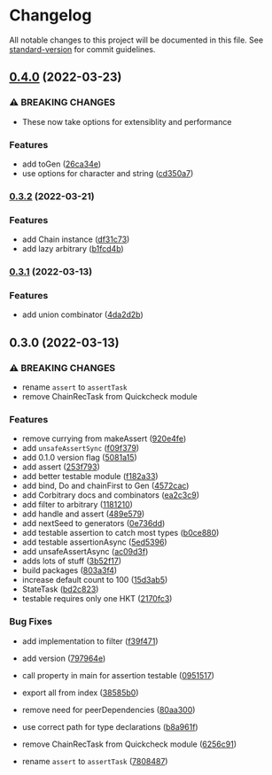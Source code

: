 # Changelog

All notable changes to this project will be documented in this file. See [standard-version](https://github.com/conventional-changelog/standard-version) for commit guidelines.

## [0.4.0](https://github.com/waynevanson/fp-ts-test/compare/v0.3.2...v0.4.0) (2022-03-23)


### ⚠ BREAKING CHANGES

* These now take options for extensiblity and performance

### Features

* add toGen ([26ca34e](https://github.com/waynevanson/fp-ts-test/commit/26ca34eeaf49420f8258dad14d36f99b36729a9e))
* use options for character and string ([cd350a7](https://github.com/waynevanson/fp-ts-test/commit/cd350a77bdb3f921da3851c5e3ac44de99487f05))

### [0.3.2](https://github.com/waynevanson/fp-ts-test/compare/v0.3.1...v0.3.2) (2022-03-21)


### Features

* add Chain instance ([df31c73](https://github.com/waynevanson/fp-ts-test/commit/df31c732db766f0c3c312122eb2f31ea3d9d8c0d))
* add lazy arbitrary ([b1fcd4b](https://github.com/waynevanson/fp-ts-test/commit/b1fcd4b15bcb67218ae6becb0157cf6cbb2ba33a))

### [0.3.1](https://github.com/waynevanson/fp-ts-test/compare/v0.3.0...v0.3.1) (2022-03-13)


### Features

* add union combinator ([4da2d2b](https://github.com/waynevanson/fp-ts-test/commit/4da2d2b41c750842de2b754c3de8eb6a66a5ed48))

## 0.3.0 (2022-03-13)


### ⚠ BREAKING CHANGES

* rename `assert` to  `assertTask`
* remove ChainRecTask from Quickcheck module

### Features

*  remove currying from makeAssert ([920e4fe](https://github.com/waynevanson/fp-ts-test/commit/920e4fe442f4a0a0f26f6e2fb1937703a9045618))
* add `unsafeAssertSync` ([f09f379](https://github.com/waynevanson/fp-ts-test/commit/f09f3794f45253086bcccca9cfa1e6a9e07195ed))
* add 0.1.0 version flag ([5081a15](https://github.com/waynevanson/fp-ts-test/commit/5081a1536115736782be653141b479800b1bf35a))
* add assert ([253f793](https://github.com/waynevanson/fp-ts-test/commit/253f79371a86c5a341f2825a1b23e66ff7d5e5d9))
* add better testable module ([f182a33](https://github.com/waynevanson/fp-ts-test/commit/f182a333d2b8f729d45c19ebc953e853840b2c6f))
* add bind, Do and chainFirst to Gen ([4572cac](https://github.com/waynevanson/fp-ts-test/commit/4572cac0d0957cb388ea7f2127c18cfc6d1b2104))
* add Corbitrary docs and combinators ([ea2c3c9](https://github.com/waynevanson/fp-ts-test/commit/ea2c3c97ca16b93d38be27c3f9ac8d4e999879ee))
* add filter to arbitrary ([1181210](https://github.com/waynevanson/fp-ts-test/commit/1181210476615c5e59ef02125ac6e7a273a55887))
* add handle and assert ([489e579](https://github.com/waynevanson/fp-ts-test/commit/489e57928206697dff9ae1ffb59d019837e7a197))
* add nextSeed to generators ([0e736dd](https://github.com/waynevanson/fp-ts-test/commit/0e736dd011d2565777d56fa1eb51d02cd9ef53ab))
* add testable assertion to catch most types ([b0ce880](https://github.com/waynevanson/fp-ts-test/commit/b0ce8805695e0acc62eb1d94f4dff9acf8cfe0ac))
* add testable assertionAsync ([5ed5396](https://github.com/waynevanson/fp-ts-test/commit/5ed5396ff03d159e9e6292a78ce4df67fb059000))
* add unsafeAssertAsync ([ac09d3f](https://github.com/waynevanson/fp-ts-test/commit/ac09d3f4208d2ddb4c73a27fd2a700bb8cbdc45a))
* adds lots of stuff ([3b52f17](https://github.com/waynevanson/fp-ts-test/commit/3b52f1744756232f4e80f57b300edd3af3c2e009))
* build packages ([803a3f4](https://github.com/waynevanson/fp-ts-test/commit/803a3f4a23ed25688fb9be0806ecd4d990cc3e0e))
* increase default count to 100 ([15d3ab5](https://github.com/waynevanson/fp-ts-test/commit/15d3ab5b7e26992d322807b0fa88af215e83c05e))
* StateTask ([bd2c823](https://github.com/waynevanson/fp-ts-test/commit/bd2c8234ac959838b36cb10a8ac99137dc6e4a27))
* testable requires only one HKT ([2170fc3](https://github.com/waynevanson/fp-ts-test/commit/2170fc3aa2283c96e636d8975a09167bf09e942f))


### Bug Fixes

* add implementation to filter ([f39f471](https://github.com/waynevanson/fp-ts-test/commit/f39f4719ffc0cf638a89f3497df5e8968700e32d))
* add version ([797964e](https://github.com/waynevanson/fp-ts-test/commit/797964e6ebd4939171f27ddf2a10e5dc53ba7831))
* call property in main for assertion testable ([0951517](https://github.com/waynevanson/fp-ts-test/commit/0951517a039359d214dc498f1cbfbe73eef718f1))
* export all from index ([38585b0](https://github.com/waynevanson/fp-ts-test/commit/38585b05f0bfd64ef69a5c990928e65fb43f6de5))
* remove need for peerDependencies ([80aa300](https://github.com/waynevanson/fp-ts-test/commit/80aa30079869e294fd37f689fa02b1f1b923b1dd))
* use correct path for type declarations ([b8a961f](https://github.com/waynevanson/fp-ts-test/commit/b8a961f32ae31163358acd1291c85fdd6f94db04))


* remove ChainRecTask from Quickcheck module ([6256c91](https://github.com/waynevanson/fp-ts-test/commit/6256c91946cf38472c2a45e4c6cff30b33c52d1f))
* rename `assert` to  `assertTask` ([7808487](https://github.com/waynevanson/fp-ts-test/commit/7808487badf15cfcc922f2f68f67ebae7e3dc970))
